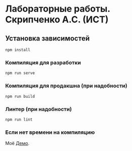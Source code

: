 # Лабораторные работы. Скрипченко А.С. (ИСТ)

## Установка зависимостей
```
npm install
```

### Компиляция для разработки
```
npm run serve
```

### Компиляция для продакшна (при надобности)
```
npm run build
```

### Линтер (при надобности)
```
npm run lint
```

### Если нет времени на компиляцию
Моё [Демо](https://mystudy.medveddoc.com).
